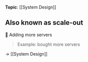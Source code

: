 **Topic**: [[System Design]]

## Also known as scale-out

📌 Adding more servers
> Example: bought more servers

→ [[System Design]]